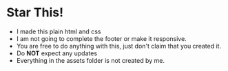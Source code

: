 # Star This!
- I made this plain html and css
- I am not going to complete the footer or make it responsive. 
- You are free to do anything with this, just don't claim that you created it.
- Do **NOT** expect any updates
- Everything in the assets folder is not created by me.